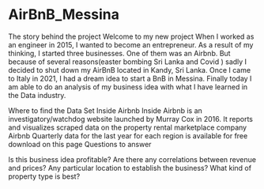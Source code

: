 # AirBnB_Messina
The story behind the project
Welcome to my new project
When I worked as an engineer in 2015, I wanted to become an entrepreneur. As a result of my thinking, I started three businesses. One of them was an Airbnb.
But because of several reasons(easter bombing Sri Lanka and Covid ) sadly I decided to shut down my AirBnB located in Kandy, Sri Lanka. Once I came to Italy in 2021, I had a dream idea to start a  BnB in Messina.
Finally today I am able to do an analysis of my business idea with what I have learned in the Data industry.

Where to find the Data Set
Inside Airbnb
Inside Airbnb is an investigatory/watchdog website launched by Murray Cox in 2016. It reports and visualizes scraped data on the property rental marketplace company Airbnb
Quarterly data for the last year for each region is available for free download on this page
Questions to answer

Is this business idea profitable?
Are there any correlations between revenue and prices?
Any particular location to establish the business?
What kind of property type is best?
